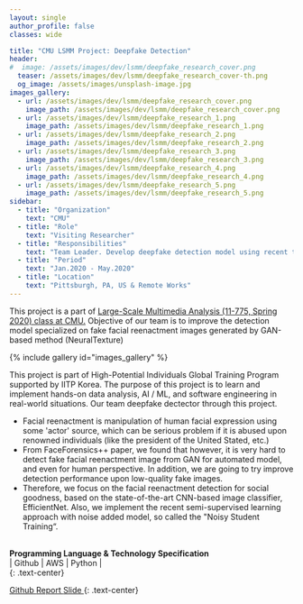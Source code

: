 ```yaml
---
layout: single
author_profile: false
classes: wide

title: "CMU LSMM Project: Deepfake Detection"
header:
#  image: /assets/images/dev/lsmm/deepfake_research_cover.png
  teaser: /assets/images/dev/lsmm/deepfake_research_cover-th.png
  og_image: /assets/images/unsplash-image.jpg
images_gallery:
  - url: /assets/images/dev/lsmm/deepfake_research_cover.png
    image_path: /assets/images/dev/lsmm/deepfake_research_cover.png
  - url: /assets/images/dev/lsmm/deepfake_research_1.png
    image_path: /assets/images/dev/lsmm/deepfake_research_1.png
  - url: /assets/images/dev/lsmm/deepfake_research_2.png
    image_path: /assets/images/dev/lsmm/deepfake_research_2.png
  - url: /assets/images/dev/lsmm/deepfake_research_3.png
    image_path: /assets/images/dev/lsmm/deepfake_research_3.png
  - url: /assets/images/dev/lsmm/deepfake_research_4.png
    image_path: /assets/images/dev/lsmm/deepfake_research_4.png
  - url: /assets/images/dev/lsmm/deepfake_research_5.png
    image_path: /assets/images/dev/lsmm/deepfake_research_5.png
sidebar:
  - title: "Organization"
    text: "CMU"
  - title: "Role"
    text: "Visiting Researcher"
  - title: "Responsibilities"
    text: "Team Leader. Develop deepfake detection model using recent technology" 
  - title: "Period"
    text: "Jan.2020 - May.2020"
  - title: "Location"
    text: "Pittsburgh, PA, US & Remote Works" 
---
```


This project is a part of <a href="https://baljit-cmu.github.io/11775.github.io/index.html">Large-Scale Multimedia Analysis (11-775, Spring 2020) class at CMU.</a> Objective of our team is to improve the detection model specialized on fake facial reenactment images generated by GAN-based method (NeuralTexture)

{% include gallery id="images_gallery" %}

This project is part of High-Potential Individuals Global Training Program supported by IITP Korea. The purpose of this project is to learn and implement hands-on data analysis, AI / ML, and software engineering in real-world situations. Our team deepfake dectector through this project.

<ul>
  <li>Facial reenactment is manipulation of human facial expression using some 'actor' source, which can be serious problem if it is abused upon renowned individuals (like the president of the United Stated, etc.)</li>
  <li>From FaceForensics++ paper, we found that however, it is very hard to detect fake facial reenactment image from GAN for automated model, and even for human perspective. In addition, we are going to try improve detection performance upon low-quality fake images.</li>
  <li>Therefore, we focus on the facial reenactment detection for social goodness, based on the state-of-the-art CNN-based image classifier, EfficientNet. Also, we implement the recent semi-supervised learning approach with noise added model, so called the "Noisy Student Training“.</li>
</ul>

<br>
<b>Programming Language & Technology Specification</b>
<div class="notice">| 
  <i class="fab fa-fw fa-github" ></i> Github | 
  <i class="fab fa-fw fa-aws" ></i> AWS | 
  <i class="fab fa-fw fa-python"></i> Python | 
</div>
{: .text-center}

<a href="https://github.com/yongkyung-oh/" class="btn btn--primary" style="width: 10em"> <i class="fab fa-fw fa-github" ></i> Github </a>
<a href="https://drive.google.com/file/d/1PuneW4Unj_ow7BioyihMafzOa8qywxIo/view?usp=sharing" class="btn btn--success" style="width: 10em"> <i class="fas fa-fw fa-book-open" ></i>  Report </a>
<a href="https://drive.google.com/file/d/1aav1Atj_jku9bZzpeE_32EvIJVDiV2hq/view?usp=sharing" class="btn btn--warning" style="width: 10em"> <i class="fa-solid fa-laptop"></i> Slide </a>
{: .text-center}

